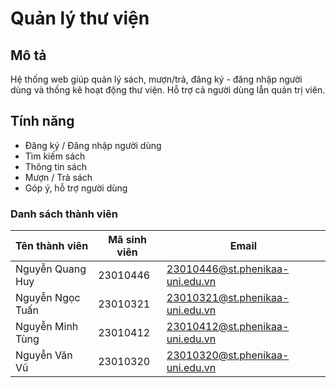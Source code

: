 # Quản lý thư viện

## Mô tả
Hệ thống web giúp quản lý sách, mượn/trả, đăng ký - đăng nhập người dùng và thống kê hoạt động thư viện. Hỗ trợ cả người dùng lẫn quản trị viên.

## Tính năng
- Đăng ký / Đăng nhập người dùng
- Tìm kiếm sách
- Thông tin sách
- Mượn / Trả sách
- Góp ý, hỗ trợ người dùng

### Danh sách thành viên 

| Tên thành viên     | Mã sinh viên | Email                           |
|--------------------|--------------|---------------------------------|
| Nguyễn Quang Huy   | 23010446     | 23010446@st.phenikaa-uni.edu.vn |
| Nguyễn Ngọc Tuấn   | 23010321     | 23010321@st.phenikaa-uni.edu.vn |
| Nguyễn Minh Tùng   | 23010412     | 23010412@st.phenikaa-uni.edu.vn |
| Nguyễn Văn Vũ      | 23010320     | 23010320@st.phenikaa-uni.edu.vn |
